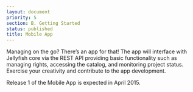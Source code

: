 ```yaml
---
layout: document
priority: 5
section: B. Getting Started
status: published
title: Mobile App
---
```


Managing on the go? There’s an app for that! The app will interface with Jellyfish core via the REST API providing basic functionality such as managing rights, accessing the catalog, and monitoring project status. Exercise your creativity and contribute to the app development.

Release 1 of the Mobile App is expected in April 2015.
